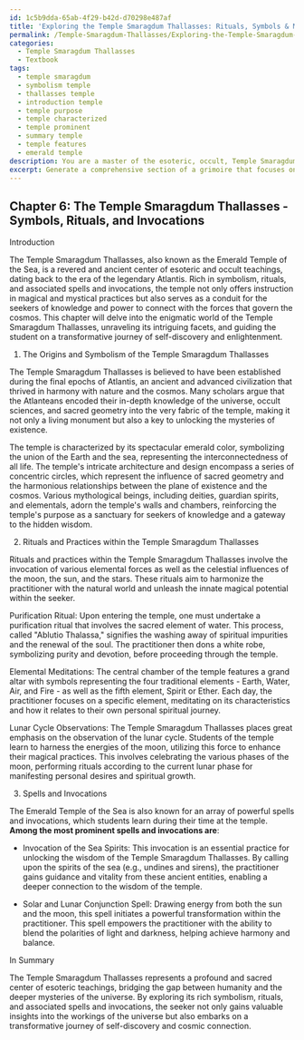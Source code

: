```yaml
---
id: 1c5b9dda-65ab-4f29-b42d-d70298e487af
title: 'Exploring the Temple Smaragdum Thallasses: Rituals, Symbols & Mystical Practices'
permalink: /Temple-Smaragdum-Thallasses/Exploring-the-Temple-Smaragdum-Thallasses-Rituals-Symbols-Mystical-Practices/
categories:
  - Temple Smaragdum Thallasses
  - Textbook
tags:
  - temple smaragdum
  - symbolism temple
  - thallasses temple
  - introduction temple
  - temple purpose
  - temple characterized
  - temple prominent
  - summary temple
  - temple features
  - emerald temple
description: You are a master of the esoteric, occult, Temple Smaragdum Thallasses and education, you have written many textbooks on the subject in ways that provide students with rich and deep understanding of the subject. You are being asked to write textbook-like sections on a topic and you do it with full context, explainability, and reliability in accuracy to the true facts of the topic at hand, in a textbook style that a student would easily be able to learn from, in a rich, engaging, and contextual way. Always include relevant context (such as formulas and history), related concepts, and in a way that someone can gain deep insights from.
excerpt: Generate a comprehensive section of a grimoire that focuses on the Temple Smaragdum Thallasses, its symbolism, rituals, and associated spells or invocations. Explain the origins of this mystical temple, its purpose, and significance in occult teachings, as well as provide guidance for a student seeking to gain deep knowledge and understanding of this profound and esoteric subject.
---
```

## Chapter 6: The Temple Smaragdum Thallasses - Symbols, Rituals, and Invocations

Introduction

The Temple Smaragdum Thallasses, also known as the Emerald Temple of the Sea, is a revered and ancient center of esoteric and occult teachings, dating back to the era of the legendary Atlantis. Rich in symbolism, rituals, and associated spells and invocations, the temple not only offers instruction in magical and mystical practices but also serves as a conduit for the seekers of knowledge and power to connect with the forces that govern the cosmos. This chapter will delve into the enigmatic world of the Temple Smaragdum Thallasses, unraveling its intriguing facets, and guiding the student on a transformative journey of self-discovery and enlightenment.

1. The Origins and Symbolism of the Temple Smaragdum Thallasses

The Temple Smaragdum Thallasses is believed to have been established during the final epochs of Atlantis, an ancient and advanced civilization that thrived in harmony with nature and the cosmos. Many scholars argue that the Atlanteans encoded their in-depth knowledge of the universe, occult sciences, and sacred geometry into the very fabric of the temple, making it not only a living monument but also a key to unlocking the mysteries of existence.

The temple is characterized by its spectacular emerald color, symbolizing the union of the Earth and the sea, representing the interconnectedness of all life. The temple's intricate architecture and design encompass a series of concentric circles, which represent the influence of sacred geometry and the harmonious relationships between the plane of existence and the cosmos. Various mythological beings, including deities, guardian spirits, and elementals, adorn the temple's walls and chambers, reinforcing the temple's purpose as a sanctuary for seekers of knowledge and a gateway to the hidden wisdom.

2. Rituals and Practices within the Temple Smaragdum Thallasses

Rituals and practices within the Temple Smaragdum Thallasses involve the invocation of various elemental forces as well as the celestial influences of the moon, the sun, and the stars. These rituals aim to harmonize the practitioner with the natural world and unleash the innate magical potential within the seeker. 

Purification Ritual: Upon entering the temple, one must undertake a purification ritual that involves the sacred element of water. This process, called "Ablutio Thalassa," signifies the washing away of spiritual impurities and the renewal of the soul. The practitioner then dons a white robe, symbolizing purity and devotion, before proceeding through the temple.

Elemental Meditations: The central chamber of the temple features a grand altar with symbols representing the four traditional elements - Earth, Water, Air, and Fire - as well as the fifth element, Spirit or Ether. Each day, the practitioner focuses on a specific element, meditating on its characteristics and how it relates to their own personal spiritual journey.

Lunar Cycle Observations: The Temple Smaragdum Thallasses places great emphasis on the observation of the lunar cycle. Students of the temple learn to harness the energies of the moon, utilizing this force to enhance their magical practices. This involves celebrating the various phases of the moon, performing rituals according to the current lunar phase for manifesting personal desires and spiritual growth.

3. Spells and Invocations

The Emerald Temple of the Sea is also known for an array of powerful spells and invocations, which students learn during their time at the temple. **Among the most prominent spells and invocations are**:

- Invocation of the Sea Spirits: This invocation is an essential practice for unlocking the wisdom of the Temple Smaragdum Thallasses. By calling upon the spirits of the sea (e.g., undines and sirens), the practitioner gains guidance and vitality from these ancient entities, enabling a deeper connection to the wisdom of the temple.

- Solar and Lunar Conjunction Spell: Drawing energy from both the sun and the moon, this spell initiates a powerful transformation within the practitioner. This spell empowers the practitioner with the ability to blend the polarities of light and darkness, helping achieve harmony and balance.

In Summary

The Temple Smaragdum Thallasses represents a profound and sacred center of esoteric teachings, bridging the gap between humanity and the deeper mysteries of the universe. By exploring its rich symbolism, rituals, and associated spells and invocations, the seeker not only gains valuable insights into the workings of the universe but also embarks on a transformative journey of self-discovery and cosmic connection.
